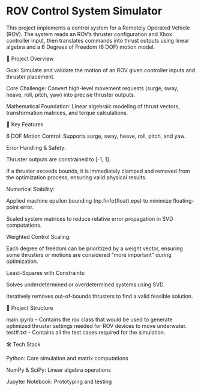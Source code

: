 # ROV Control System Simulator

This project implements a control system for a Remotely Operated Vehicle (ROV). The system reads an ROV’s thruster configuration and Xbox controller input, then translates commands into thrust outputs using linear algebra and a 6 Degrees of Freedom (6 DOF) motion model.

🚀 Project Overview

Goal: Simulate and validate the motion of an ROV given controller inputs and thruster placement.

Core Challenge: Convert high-level movement requests (surge, sway, heave, roll, pitch, yaw) into precise thruster outputs.

Mathematical Foundation: Linear algebraic modeling of thrust vectors, transformation matrices, and torque calculations.

🔑 Key Features

6 DOF Motion Control: Supports surge, sway, heave, roll, pitch, and yaw.

Error Handling & Safety:

Thruster outputs are constrained to [-1, 1].

If a thruster exceeds bounds, it is immediately clamped and removed from the optimization process, ensuring valid physical results.

Numerical Stability:

Applied machine epsilon bounding (np.finfo(float).eps) to minimize floating-point error.

Scaled system matrices to reduce relative error propagation in SVD computations.

Weighted Control Scaling:

Each degree of freedom can be prioritized by a weight vector, ensuring some thrusters or motions are considered “more important” during optimization.

Least-Squares with Constraints:

Solves underdetermined or overdetermined systems using SVD.

Iteratively removes out-of-bounds thrusters to find a valid feasible solution.

📂 Project Structure

main.ipynb – Contains the rov class that would be used to generate optimized thruster settings needed for ROV devices to move underwater.
test#.txt - Contains all the test cases required for the simulation. 

🛠️ Tech Stack

Python: Core simulation and matrix computations

NumPy & SciPy: Linear algebra operations

Jupyter Notebook: Prototyping and testing



